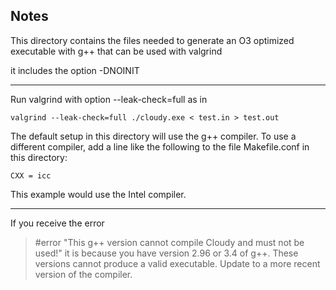 ## Notes

This directory contains the files needed to generate
an O3 optimized executable with g++ that can be used with valgrind

it includes the option -DNOINIT

* * *

Run valgrind with option --leak-check=full as in
```
valgrind --leak-check=full ./cloudy.exe < test.in > test.out
```

The default setup in this directory will use the g++ compiler.
To use a different compiler, add a line like the following to 
the file Makefile.conf in this directory:
```
CXX = icc
```
This example would use the Intel compiler.

* * *

If you receive the error
> #error "This g++ version cannot compile Cloudy and must not be used!"
it is because you have version 2.96 or 3.4 of g++.  These versions cannot
produce a valid executable.  Update to a more recent version of the compiler.

